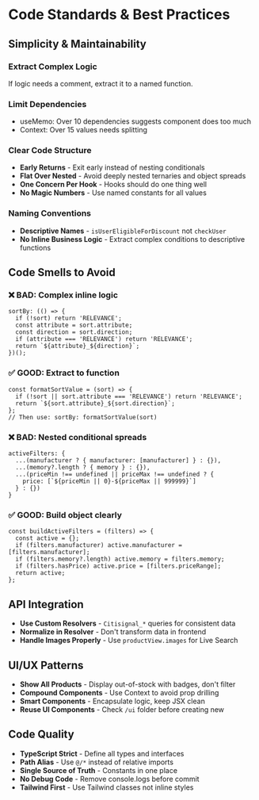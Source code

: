 # Code Standards & Best Practices

## Simplicity & Maintainability

### Extract Complex Logic

If logic needs a comment, extract it to a named function.

### Limit Dependencies

- useMemo: Over 10 dependencies suggests component does too much
- Context: Over 15 values needs splitting

### Clear Code Structure

- **Early Returns** - Exit early instead of nesting conditionals
- **Flat Over Nested** - Avoid deeply nested ternaries and object spreads
- **One Concern Per Hook** - Hooks should do one thing well
- **No Magic Numbers** - Use named constants for all values

### Naming Conventions

- **Descriptive Names** - `isUserEligibleForDiscount` not `checkUser`
- **No Inline Business Logic** - Extract complex conditions to descriptive functions

## Code Smells to Avoid

### ❌ BAD: Complex inline logic

```tsx
sortBy: (() => {
  if (!sort) return 'RELEVANCE';
  const attribute = sort.attribute;
  const direction = sort.direction;
  if (attribute === 'RELEVANCE') return 'RELEVANCE';
  return `${attribute}_${direction}`;
})();
```

### ✅ GOOD: Extract to function

```tsx
const formatSortValue = (sort) => {
  if (!sort || sort.attribute === 'RELEVANCE') return 'RELEVANCE';
  return `${sort.attribute}_${sort.direction}`;
};
// Then use: sortBy: formatSortValue(sort)
```

### ❌ BAD: Nested conditional spreads

```tsx
activeFilters: {
  ...(manufacturer ? { manufacturer: [manufacturer] } : {}),
  ...(memory?.length ? { memory } : {}),
  ...(priceMin !== undefined || priceMax !== undefined ? {
    price: [`${priceMin || 0}-${priceMax || 999999}`]
  } : {})
}
```

### ✅ GOOD: Build object clearly

```tsx
const buildActiveFilters = (filters) => {
  const active = {};
  if (filters.manufacturer) active.manufacturer = [filters.manufacturer];
  if (filters.memory?.length) active.memory = filters.memory;
  if (filters.hasPrice) active.price = [filters.priceRange];
  return active;
};
```

## API Integration

- **Use Custom Resolvers** - `Citisignal_*` queries for consistent data
- **Normalize in Resolver** - Don't transform data in frontend
- **Handle Images Properly** - Use `productView.images` for Live Search

## UI/UX Patterns

- **Show All Products** - Display out-of-stock with badges, don't filter
- **Compound Components** - Use Context to avoid prop drilling
- **Smart Components** - Encapsulate logic, keep JSX clean
- **Reuse UI Components** - Check `/ui` folder before creating new

## Code Quality

- **TypeScript Strict** - Define all types and interfaces
- **Path Alias** - Use `@/*` instead of relative imports
- **Single Source of Truth** - Constants in one place
- **No Debug Code** - Remove console.logs before commit
- **Tailwind First** - Use Tailwind classes not inline styles
